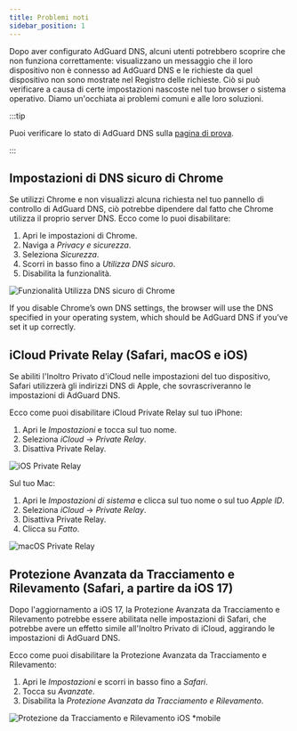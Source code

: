 ```yaml
---
title: Problemi noti
sidebar_position: 1
---
```


Dopo aver configurato AdGuard DNS, alcuni utenti potrebbero scoprire che non funziona correttamente: visualizzano un messaggio che il loro dispositivo non è connesso ad AdGuard DNS e le richieste da quel dispositivo non sono mostrate nel Registro delle richieste. Ciò si può verificare a causa di certe impostazioni nascoste nel tuo browser o sistema operativo. Diamo un'occhiata ai problemi comuni e alle loro soluzioni.

:::tip

Puoi verificare lo stato di AdGuard DNS sulla [pagina di prova](https://adguard.com/test.html).

:::

## Impostazioni di DNS sicuro di Chrome

Se utilizzi Chrome e non visualizzi alcuna richiesta nel tuo pannello di controllo di AdGuard DNS, ciò potrebbe dipendere dal fatto che Chrome utilizza il proprio server DNS. Ecco come lo puoi disabilitare:

1. Apri le impostazioni di Chrome.
1. Naviga a *Privacy e sicurezza*.
1. Seleziona *Sicurezza*.
1. Scorri in basso fino a *Utilizza DNS sicuro*.
1. Disabilita la funzionalità.

![Funzionalità Utilizza DNS sicuro di Chrome](https://cdn.adtidy.org/content/kb/dns/private/solving_problems/known_issues/secure-dns.png)

If you disable Chrome’s own DNS settings, the browser will use the DNS specified in your operating system, which should be AdGuard DNS if you’ve set it up correctly.

## iCloud Private Relay (Safari, macOS e iOS)

Se abiliti l'Inoltro Privato d'iCloud nelle impostazioni del tuo dispositivo, Safari utilizzerà gli indirizzi DNS di Apple, che sovrascriveranno le impostazioni di AdGuard DNS.

Ecco come puoi disabilitare iCloud Private Relay sul tuo iPhone:

1. Apri le *Impostazioni* e tocca sul tuo nome.
1. Seleziona *iCloud* → *Private Relay*.
1. Disattiva Private Relay.

![iOS Private Relay](https://cdn.adtidy.org/content/kb/dns/private/solving_problems/known_issues/private-relay.png)

Sul tuo Mac:

1. Apri le *Impostazioni di sistema* e clicca sul tuo nome o sul tuo *Apple ID*.
1. Seleziona *iCloud* → *Private Relay*.
1. Disattiva Private Relay.
1. Clicca su *Fatto*.

![macOS Private Relay](https://cdn.adtidy.org/content/kb/dns/private/solving_problems/known_issues/mac-private-relay.png)

## Protezione Avanzata da Tracciamento e Rilevamento (Safari, a partire da iOS 17)

Dopo l'aggiornamento a iOS 17, la Protezione Avanzata da Tracciamento e Rilevamento potrebbe essere abilitata nelle impostazioni di Safari, che potrebbe avere un effetto simile all'Inoltro Privato di iCloud, aggirando le impostazioni di AdGuard DNS.

Ecco come puoi disabilitare la Protezione Avanzata da Tracciamento e Rilevamento:

1. Apri le *Impostazioni* e scorri in basso fino a *Safari*.
1. Tocca su *Avanzate*.
1. Disabilita la *Protezione Avanzata da Tracciamento e Rilevamento*.

![Protezione da Tracciamento e Rilevamento iOS *mobile](https://cdn.adtidy.org/content/kb/dns/private/solving_problems/known_issues/ios-tracking-and-fingerprinting.png)
